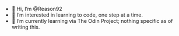 - 👋 Hi, I’m @Reason92
- 👀 I’m interested in learning to code, one step at a time.
- 🌱 I’m currently learning via The Odin Project; nothing specific as of writing this.

<!---
Reason92/Reason92 is a ✨ special ✨ repository because its `README.md` (this file) appears on your GitHub profile.
You can click the Preview link to take a look at your changes.
--->
